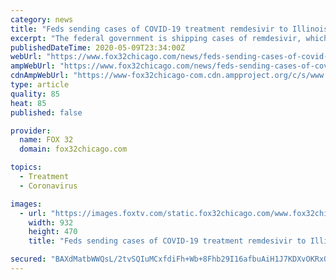 ```yaml
---
category: news
title: "Feds sending cases of COVID-19 treatment remdesivir to Illinois and other states"
excerpt: "The federal government is shipping cases of remdesivir, which has shown promise as a coronavirus treatment, to Illinois, New Jersey, Michigan, Connecticut, Maryland and Iowa."
publishedDateTime: 2020-05-09T23:34:00Z
webUrl: "https://www.fox32chicago.com/news/feds-sending-cases-of-covid-19-treatment-remdesivir-to-illinois-and-other-states"
ampWebUrl: "https://www.fox32chicago.com/news/feds-sending-cases-of-covid-19-treatment-remdesivir-to-illinois-and-other-states.amp"
cdnAmpWebUrl: "https://www-fox32chicago-com.cdn.ampproject.org/c/s/www.fox32chicago.com/news/feds-sending-cases-of-covid-19-treatment-remdesivir-to-illinois-and-other-states.amp"
type: article
quality: 85
heat: 85
published: false

provider:
  name: FOX 32
  domain: fox32chicago.com

topics:
  - Treatment
  - Coronavirus

images:
  - url: "https://images.foxtv.com/static.fox32chicago.com/www.fox32chicago.com/content/uploads/2020/04/932/470/GettyImages-1209490986.jpg?ve=1&tl=1"
    width: 932
    height: 470
    title: "Feds sending cases of COVID-19 treatment remdesivir to Illinois and other states"

secured: "BAXdMatbWWQsL/2tvSQIuMCxfdiFh+Wb+8Fhb29I16afbuAiH1J7KDXvOKRxQZ6fSle2mxbVNWRnx1FB10RQ+QnVZC0z/BWuO8D5Jrk94SM5M8RjUvlMtG3iXq9X5QTdcAzfNVXOYBTc4mkXIOkLSFAXc25rPipHaex4a+83o3j3heIgdfXE3LjpFtS+bX4chEucgC6aLJrq80i0UpmIiNwgfhfE0NDKfzwmwYwAPhW2Ar9W5BSDHCkOYdUZ+KmgsIaHPsWh7SkCyQuuw2X7k+jDp+V0pa3SbO+3cb6mP7w5hyrLrDD6xUbmG/GXwE6a;eOxgaU+W5fvym8yVwY8XCQ=="
---
```


